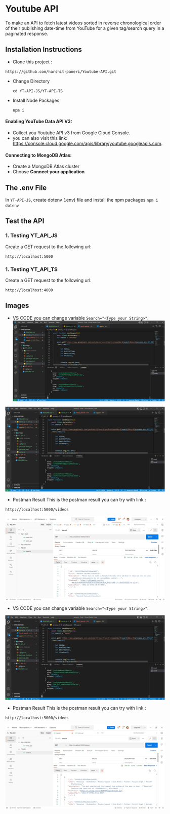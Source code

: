 # Youtube API

To make an API to fetch latest videos sorted in reverse chronological order of their publishing date-time from YouTube for a given tag/search query in a paginated response.


## Installation Instructions

- Clone this project :

```
https://github.com/harshit-paneri/Youtube-API.git
```
- Change Directory 
  ```
  cd YT-API-JS/YT-API-TS
  ```
- Install Node Packages   
  ```
  npm i
  ```
 #### Enabling YouTube Data API V3:
 - Collect you Youtube API v3 from Google Cloud Console.
 - you can also visit this link: https://console.cloud.google.com/apis/library/youtube.googleapis.com.
 
 #### Connecting to MongoDB Atlas:
 - Create a MongoDB Atlas cluster
 - Choose **Connect your application**

## The .env File

In ``YT-API-JS``, create dotenv (.env) file and install the npm packages ``npm i dotenv``



## Test the API

### 1. Testing YT_API_JS

Create a GET request to the following url:
```
http://localhost:5000
```
### 1. Testing YT_API_TS

Create a GET request to the following url:
```
http://localhost:4000
```

## Images


- VS CODE
you can change variable ``Search="<Type your String>"``.
![code_harshit](https://github.com/harshit-paneri/Youtube-API/blob/main/code_harshit.jpeg)
<img src = "https://github.com/harshit-paneri/Youtube-API/blob/main/code_harshit.jpeg">

- Postman Result
This is the postman result you can try with link :
```
http://localhost:5000/videos
```
![search_harshit](image/search_harshit.jpeg)


- VS CODE
you can change variable ``Search="<Type your String>"``.

![code_song](image/code_song.jpeg)

- Postman Result
This is the postman result you can try with link :
```
http://localhost:5000/videos
```
![search_song](image/search_song.jpeg)

